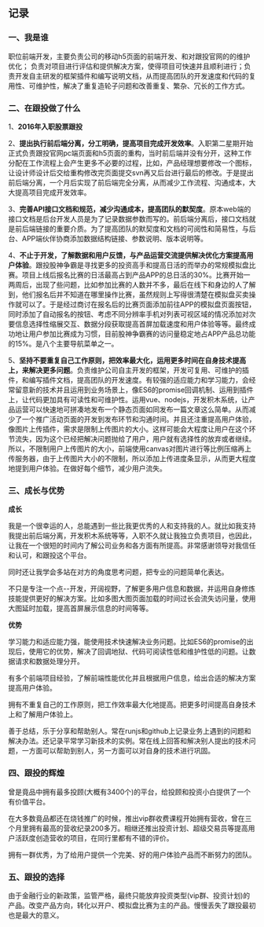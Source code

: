 ## 记录

### 一、我是谁

职位前端开发，主要负责公司的移动h5页面的前端开发、和对跟投官网的的维护优化；
负责对项目进行评估和提供解决方案，使得项目可快速并且顺利进行；负责开发自主研发的框架插件和编写说明文档，从而提高团队的开发速度和代码的复用性、可维护性，解决了重复造轮子问题和改善重复、繁杂、冗长的工作方式。

### 二、在跟投做了什么

1、**2016年入职股票跟投**

2、**提出执行前后端分离，分工明确，提高项目完成开发效率**。入职第二星期开始正式负责跟投官网pc端页面和h5页面的重构，当时前后端并没有分开，这种工作分配在工作流程上会产生更多不必要的过程，比如，产品经理想要修改一个图标，让设计师设计后交给重构修改完页面提交svn再又后台进行最后的修改。于是提出前后端分离，一个月后实现了前后端完全分离，从而减少工作流程、沟通成本，大大提高项目完成开发效率。

3、**完善API接口文档和规范，减少沟通成本，提高团队的默契度**。原本web端的接口文档是后台开发人员是为了记录数据参数而写的。前后端分离后，接口文档就是前后端链接的重要介质。为了提高团队的默契度和文档的可阅性和简易性，与后台、APP端伙伴协商添加数据结构链接、参数说明、版本说明等。

4、**不止于开发，了解数据和用户反馈，与产品运营交流提供解决优化方案提高用户体验**。跟投股神争霸是寻找更多的投资高手和提高日活的而举办的常规模拟盘比赛。项目上线后报名比赛的日活最高占到产品APP的总日活的30%。比赛开始一两周后，出现了些问题，比如参加比赛的人数并不多，最后在线下和身边的人了解到，他们报名后并不知道在哪里操作比赛，虽然规则上写得很清楚在模拟盘买卖操作就可以了。于是经过商讨在报名后的比赛页面添加前往APP的模拟盘页面按钮，同时添加了自动报名的按钮、考虑不同分辨率手机对列表可视区域的情况添加对次要信息选择性缩展交互、数据分段获取提高首屏加载速度和用户体验等等。最终成功地让用户参加比赛成为习惯，目前股神争霸赛的访问量稳定地占APP产品总功能的15%。是八个主要导航菜单之一。

5、**坚持不要重复自己工作原则，把效率最大化，运用更多时间在自身技术提高上，来解决更多问题**。负责维护公司自主开发的框架，开发可复用、可维护的插件，和编写插件文档，提高团队的开发速度。有较强的适应能力和学习能力，会经常留意新的技术并且运用到业务场景上，像ES6的promise回调机制、运用到插件上，让代码更加具有可读性和可维护性。运用vue、nodejs，开发积木系统，让产品运营可以快速地可拼凑地发布一个静态页面如同发布一篇文章这么简单。从而减少了一个推广活动页面的开发到发布环节和沟通时间。并且还注重提高用户体验，像图片上传插件，需求是限制上传图片的大小。这样可能会大程度让用户在这个环节流失，因为这个已经把解决问题抛给了用户，用户就有选择性的放弃或者继续。所以，不限制用户上传图片的大小，前端使用canvas对图片进行等比例压缩再上传服务器，由于上传图片大小的不限制，所以添加上传进度条显示，从而更大程度地提到用户体验。在做好每个细节，减少用户流失。

### 三、成长与优势

**成长**

我是一个很幸运的人，总能遇到一些比我更优秀的人和支持我的人。就比如我支持我提出前后端分离，开发积木系统等等，入职不久就让我独立负责项目，也因此，让我在一个很短的时间内了解公司业务和各方面有所提高。非常感谢领导对我信任和认可，和跟投这个平台。

同时还让我学会多站在对方的角度思考问题，把专业的问题简单化表达。

不只是专注一个点--开发，开阔视野，了解更多用户信息和数据，并运用自身修炼技能提供更好的解决方案。比如多图大图页面加载的时间过长会流失访问量，使用大图延时加载，提高首屏展示信息的时间等等。

**优势**

学习能力和适应能力强，能使用技术快速解决业务问题。比如ES6的promise的出现后，使用它的优势，解决了回调地狱、代码可阅读性低和维护性低的问题。让数据请求和数据处理分开。

有多个前端项目经验，了解前端性能优化并且根据用户信息，给出合适的解决方案提高用户体验。

拥有不重复自己的工作原则，把工作效率最大化地提高。把更多时间提高自身技术上和了解用户体验上。

善于总结，乐于分享和帮助别人。常在runjs和github上记录业务上遇到的问题和解决办法。还记录平常学习新技术的实例。常在线上回答和解决别人提出的技术问题，一方面可以帮助到别人，另一方面可以对自身的技术进行巩固。

### 四、跟投的辉煌

曾是竟品中拥有最多投顾(大概有3400个)的平台，给投顾和投资小白提供了一个有价值平台。

在大多数竟品都还在烧钱推广的时候，推出vip群收费课程开始拥有营收，曾在三个月里拥有最高的营收纪录200多万。相继还推出投资计划、超级交易员等提高用户活跃度创造营收的项目，在同行里都有不错的评价。

拥有一群优秀，为了给用户提供一个完美、好的用户体验产品而不断努力的团队。

### 五、跟投的选择

由于金融行业的新政策，监管严格，最终只能放弃投资类型(vip群、投资计划)的产品。改变产品方向，转化以开户、模拟盘比赛为主的产品。慢慢丢失了跟投最初也是最大的意义。







